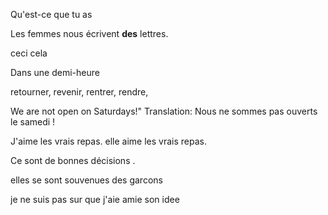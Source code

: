 Qu'est-ce que tu as

Les femmes nous écrivent **des** lettres.

ceci cela 

Dans une demi-heure
 
 
 retourner, revenir, rentrer, rendre,

We are not open on Saturdays!"
Translation: Nous ne sommes pas ouverts le samedi !

J'aime les vrais repas.
elle aime les vrais repas.

Ce sont de bonnes décisions .

elles se sont souvenues des garcons

je ne suis pas sur que j'aie amie son idee
